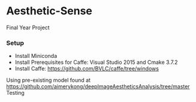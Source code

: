 # Aesthetic-Sense
Final Year Project
### Setup
- Install Miniconda
- Install Prerequisites for Caffe: Visual Studio 2015 and Cmake 3.7.2
- Install Caffe: https://github.com/BVLC/caffe/tree/windows
  
Using pre-existing model found at https://github.com/aimerykong/deepImageAestheticsAnalysis/tree/master
Testing
